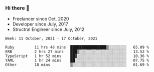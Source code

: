 ### Hi there 👋

- Freelancer since Oct, 2020
- Developer since July, 2017
- Structral Engineer since July, 2012

<!--START_SECTION:waka-->
```text
Week: 11 October, 2021 - 17 October, 2021

Ruby         11 hrs 48 mins  ████████████████▒░░░░░░░░   65.09 % 
ERB          2 hrs 27 mins   ███▒░░░░░░░░░░░░░░░░░░░░░   13.52 % 
TypeScript   1 hr 52 mins    ██▓░░░░░░░░░░░░░░░░░░░░░░   10.36 % 
YAML         1 hr 24 mins    ██░░░░░░░░░░░░░░░░░░░░░░░   07.75 % 
Other        18 mins         ▒░░░░░░░░░░░░░░░░░░░░░░░░   01.69 % 
```
<!--END_SECTION:waka-->
